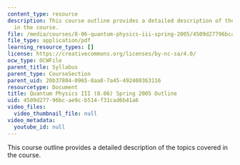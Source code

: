 ```yaml
---
content_type: resource
description: This course outline provides a detailed description of the topics covered
  in the course.
file: /media/courses/8-06-quantum-physics-iii-spring-2005/4509d27796bcae9cb514f31cad6b41a6_calendar.pdf
file_type: application/pdf
learning_resource_types: []
license: https://creativecommons.org/licenses/by-nc-sa/4.0/
ocw_type: OCWFile
parent_title: Syllabus
parent_type: CourseSection
parent_uid: 20b37804-0965-8aa8-7a45-492400363116
resourcetype: Document
title: Quantum Physics III (8.06) Spring 2005 Outline
uid: 4509d277-96bc-ae9c-b514-f31cad6b41a6
video_files:
  video_thumbnail_file: null
video_metadata:
  youtube_id: null
---
```

This course outline provides a detailed description of the topics covered in the course.